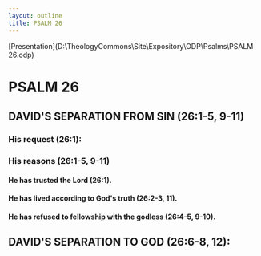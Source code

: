 ```yaml
---
layout: outline
title: PSALM 26
---
```

[Presentation](D:\TheologyCommons\Site\Expository\ODP\Psalms\PSALM 26.odp)
# PSALM 26 
## DAVID\'S SEPARATION FROM SIN (26:1-5, 9-11) 
###  His request (26:1): 
###  His reasons (26:1-5, 9-11) 
####  He has trusted the Lord (26:1). 
####  He has lived according to God\'s truth (26:2-3, 11). 
####  He has refused to fellowship with the godless (26:4-5, 9-10). 
## DAVID\'S SEPARATION TO GOD (26:6-8, 12): 
